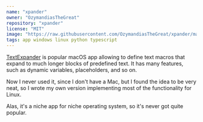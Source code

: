 ```yaml
---
name: "xpander"
owner: "OzymandiasTheGreat"
repository: "xpander"
license: "MIT"
image: "https://raw.githubusercontent.com/OzymandiasTheGreat/xpander/master/screenshots/about.png"
tags: app windows linux python typescript
---
```

[TextExpander](https://textexpander.com/) is popular
macOS app allowing to define text macros that expand
to much longer blocks of predefined text. It has many
features, such as dynamic variables, placeholders, and
so on.

Now I never used it, since I don't have a Mac, but I
found the idea to be very neat, so I wrote my own
version implementing most of the functionality for
Linux.

Alas, it's a niche app for niche operating system,
so it's never got quite popular.
